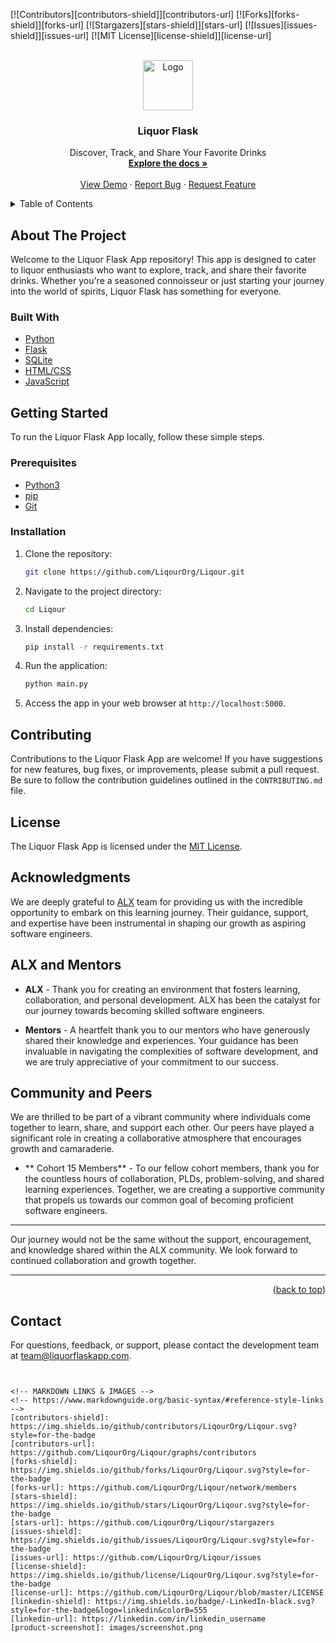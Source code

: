 <!-- Improved compatibility of back to top link: See: https://github.com/othneildrew/Best-README-Template/pull/73 -->
<a name="readme-top"></a>

[![Contributors][contributors-shield]][contributors-url]
[![Forks][forks-shield]][forks-url]
[![Stargazers][stars-shield]][stars-url]
[![Issues][issues-shield]][issues-url]
[![MIT License][license-shield]][license-url]




<!-- PROJECT LOGO -->
<br />
<div align="center">
  <a href="https://github.com/LiqourOrg/Liqour">
    <img src="https://github.com/LiqourOrg/Liqour/assets/85841088/e150830f-45bb-4838-8410-5a4c3c993efd" alt="Logo" height="80">
  </a>

<h3 align="center">Liquor Flask</h3>

  <p align="center">
    Discover, Track, and Share Your Favorite Drinks
    <br />
    <a href="https://github.com/LiqourOrg/Liqour"><strong>Explore the docs »</strong></a>
    <br />
    <br />
    <a href="https://www.example.com/">View Demo</a>
    ·
    <a href="https://github.com/LiqourOrg/Liqour/issues">Report Bug</a>
    ·
    <a href="https://github.com/LiqourOrg/Liqour/issues">Request Feature</a>
  </p>
</div>

<!-- TABLE OF CONTENTS -->
<details>
  <summary>Table of Contents</summary>
  <ol>
    <li>
      <a href="#about-the-project">About The Project</a>
      <ul>
        <li><a href="#built-with">Built With</a></li>
      </ul>
    </li>
    <li>
      <a href="#getting-started">Getting Started</a>
      <ul>
        <li><a href="#prerequisites">Prerequisites</a></li>
        <li><a href="#installation">Installation</a></li>
      </ul>
    </li>
    <li><a href="#contributing">Contributing</a></li>
    <li><a href="#license">License</a></li>
    <li><a href="#contact">Contact</a></li>
  </ol>
</details>

<!-- ABOUT THE PROJECT -->
## About The Project

Welcome to the Liquor Flask App repository! This app is designed to cater to liquor enthusiasts who want to explore, track, and share their favorite drinks. Whether you're a seasoned connoisseur or just starting your journey into the world of spirits, Liquor Flask has something for everyone.

### Built With

- [Python](https://www.python.org/)
- [Flask](https://flask.palletsprojects.com/)
- [SQLite](https://www.sqlite.org/index.html)
- [HTML/CSS](https://developer.mozilla.org/en-US/docs/Web/HTML)
- [JavaScript](https://developer.mozilla.org/en-US/docs/Web/JavaScript)

<!-- GETTING STARTED -->
## Getting Started

To run the Liquor Flask App locally, follow these simple steps.

### Prerequisites

- [Python3](https://www.python.org/)
- [pip](https://pip.pypa.io/en/stable/)
- [Git](https://git-scm.com/)

### Installation

1. Clone the repository:

   ```sh
   git clone https://github.com/LiqourOrg/Liqour.git
   ```

2. Navigate to the project directory:

   ```sh
   cd Liqour
   ```

3. Install dependencies:

   ```sh
   pip install -r requirements.txt
   ```

4. Run the application:

   ```sh
   python main.py
   ```

5. Access the app in your web browser at `http://localhost:5000`.

<!-- CONTRIBUTING -->
## Contributing

Contributions to the Liquor Flask App are welcome! If you have suggestions for new features, bug fixes, or improvements, please submit a pull request. Be sure to follow the contribution guidelines outlined in the `CONTRIBUTING.md` file.

## License

The Liquor Flask App is licensed under the [MIT License](LICENSE).

<!-- ACKNOWLEDGMENTS -->
## Acknowledgments

We are deeply grateful to [ALX](https://www.alxafrica.com/blog/software-engineering-hard-vs-soft-skills/) team for providing us with the incredible opportunity to embark on this learning journey. Their guidance, support, and expertise have been instrumental in shaping our growth as aspiring software engineers.

## ALX and Mentors

- **ALX** - Thank you for creating an environment that fosters learning, collaboration, and personal development. ALX has been the catalyst for our journey towards becoming skilled software engineers.

- **Mentors** - A heartfelt thank you to our mentors who have generously shared their knowledge and experiences. Your guidance has been invaluable in navigating the complexities of software development, and we are truly appreciative of your commitment to our success.

## Community and Peers

We are thrilled to be part of a vibrant community where individuals come together to learn, share, and support each other. Our peers have played a significant role in creating a collaborative atmosphere that encourages growth and camaraderie.

- ** Cohort 15 Members** - To our fellow cohort members, thank you for the countless hours of collaboration, PLDs, problem-solving, and shared learning experiences. Together, we are creating a supportive community that propels us towards our common goal of becoming proficient software engineers.

---

Our journey would not be the same without the support, encouragement, and knowledge shared within the ALX community. We look forward to continued collaboration and growth together.

---

<p align="right">(<a href="#readme-top">back to top</a>)</p>

## Contact

For questions, feedback, or support, please contact the development team at [team@liquorflaskapp.com](mailto:team@liquorflaskapp.com).

```


<!-- MARKDOWN LINKS & IMAGES -->
<!-- https://www.markdownguide.org/basic-syntax/#reference-style-links -->
[contributors-shield]: https://img.shields.io/github/contributors/LiqourOrg/Liqour.svg?style=for-the-badge
[contributors-url]: https://github.com/LiqourOrg/Liqour/graphs/contributors
[forks-shield]: https://img.shields.io/github/forks/LiqourOrg/Liqour.svg?style=for-the-badge
[forks-url]: https://github.com/LiqourOrg/Liqour/network/members
[stars-shield]: https://img.shields.io/github/stars/LiqourOrg/Liqour.svg?style=for-the-badge
[stars-url]: https://github.com/LiqourOrg/Liqour/stargazers
[issues-shield]: https://img.shields.io/github/issues/LiqourOrg/Liqour.svg?style=for-the-badge
[issues-url]: https://github.com/LiqourOrg/Liqour/issues
[license-shield]: https://img.shields.io/github/license/LiqourOrg/Liqour.svg?style=for-the-badge
[license-url]: https://github.com/LiqourOrg/Liqour/blob/master/LICENSE
[linkedin-shield]: https://img.shields.io/badge/-LinkedIn-black.svg?style=for-the-badge&logo=linkedin&colorB=555
[linkedin-url]: https://linkedin.com/in/linkedin_username
[product-screenshot]: images/screenshot.png